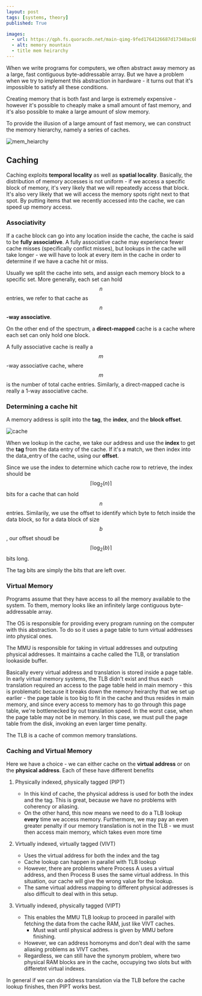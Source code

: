 ```yaml
---
layout: post
tags: [systems, theory]
published: True

images:
  - url: https://qph.fs.quoracdn.net/main-qimg-9fed1764126687d17348ac6b4a39a0de-c
  - alt: memory mountain
  - title mem heirarchy
---
```


When we write programs for computers, we often abstract away memory as a large, fast contiguous byte-addressable array. 
But we have a problem when we try to implement this abstraction in hardware - it turns out that it's impossible to satisfy all these conditions. 

Creating memory that is both fast and large is extremely expensive - however it's possible to cheaply make a small amount of fast memory, and it's also possible to make a large amount of slow memory.

To provide the illusion of a large amount of fast memory, we can construct the memory hierarchy, namely a series of caches.

![mem_heiarchy](https://qph.fs.quoracdn.net/main-qimg-9fed1764126687d17348ac6b4a39a0de-c)

## Caching

Caching exploits **temporal locality** as well as **spatial locality**. Basically, the distribution of memory accesses is not uniform - if we access a specific block of memory, it's very likely that we will repeatedly access that block. It's also very likely that we will access the memory spots right next to that spot. By putting items that we recently accessed into the cache, we can speed up memory access.

### Associativity
If a cache block can go into any location inside the cache, the cache is said to be **fully associative**.
A fully associative cache may experience fewer cache misses (specifically conflict misses), but lookups in the cache will take longer - we will have to look at every item in the cache in order to determine if we have a cache hit or miss. 

Usually we split the cache into sets, and assign each memory block to a specific set. More generally, each set can hold $$n$$ entries, we refer to that cache as $$n$$ **-way associative**. 

On the other end of the spectrum, a **direct-mapped** cache is a cache where each set can only hold one block. 

A fully associative cache is really a $$m$$-way associative cache, where $$m$$ is the number of total cache entries. 
Similarly, a direct-mapped cache is really a 1-way associative cache.

### Determining a cache hit

A memory address is split into the **tag**, the **index**, and the **block offset**.

![cache](http://sit.iitkgp.ernet.in/~coavl/images/dmc5.png)

When we lookup in the cache, we take our address and use the **index** to get the **tag** from the data entry of the cache. If it's a match, we then index into the data_entry of the cache, using our **offset**. 

Since we use the index to determine which cache row to retrieve, the index should be $$\lceil \log_2(n)\rceil $$ bits for a cache that can hold $$n$$ entries.
Similarily, we use the offset to identify which byte to fetch inside the data block, so for a data block of size $$b$$, our offset shoudl be $$\lceil \log_2(b)\rceil $$ bits long.

The tag bits are simply the bits that are left over.

### Virtual Memory

Programs assume that they have access to all the memory available to the system. To them, memory looks like an infinitely large contiguous byte-addressable array. 

The OS is responsible for providing every program running on the computer with this abstraction. To do so it uses a page table to turn virtual addresses into physical ones. 

The MMU is responsible for taking in virtual addresses and outputing physical addresses. It maintains a cache called the TLB, or translation lookaside buffer. 

Basically every virtual address and translation is stored inside a page table. In early virtual memory systems, the TLB didn't exist and thus each translation required an access to the page table held in main memory - this is problematic because it breaks down the memory heirarchy that we set up earlier - the page table is too big to fit in the cache and thus resides in main memory, and since every access to memory has to go through this page table, we're bottlenecked by out translation speed. In the worst case, when the page table may not be in memory. In this case, we must pull the page table from the disk, invoking an even larger time penalty.

The TLB is a cache of common memory translations. 

### Caching and Virtual Memory
Here we have a choice - we can either cache on the **virtual address** or on the **physical address**. Each of these have different benefits

1. Physically indexed, physically tagged (PIPT)
    - In this kind of cache, the physical address is used for both the index and the tag. This is great, because we have no problems with coherency or aliasing. 
    - On the other hand, this now means we need to do a TLB lookup **every** time we access memory. Furthermore, we may pay an even greater penalty if our memory translation is not in the TLB - we must then access main memory, which takes even more time

2. Virtually indexed, virtually tagged (VIVT)
    - Uses the virtual address for both the index and the tag
    - Cache lookup can happen in parallel with TLB lookup
    - However, there are problems where Process A uses a virtual address, and then Process B uses the same virtual address. In this situation, our cache will give the wrong value for the lookup.
    - The same virtual address mapping to different physical addresses is also difficult to deal with in this setup.

3. Virtually indexed, physically tagged (VIPT)
    - This enables the MMU TLB lookup to proceed in parallel with fetching the data from the cache RAM, just like VIVT caches.
        - Must wait until physical address is given by MMU before finishing.
    - However, we can address homonyms and don't deal with the same aliasing problems as VIVT caches.
    - Regardless, we can still have the synonym problem, where two physical RAM blocks are in the cache, occupying two slots but with differetnt virtual indexes.

In general if we can do address translation via the TLB before the cache lookup finishes, then PIPT works best.
